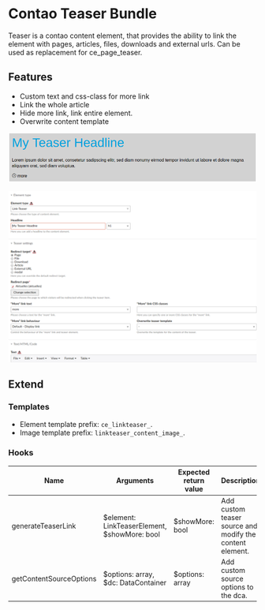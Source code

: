 # Contao Teaser Bundle

Teaser is a contao content element, that provides the ability to link the element with pages, articles, files, downloads and external urls.
Can be used as replacement for ce_page_teaser. 

## Features
 
* Custom text and css-class for more link
* Link the whole article
* Hide more link, link entire element.
* Overwrite content template

![Teaser Frontend](docs/img/contao-teaser-bundle_screenshot_frontend.png)

![Teaser Backend](docs/img/contao-teaser-bundle_screenshot_backend.png)
    
## Extend

### Templates

* Element template prefix: `ce_linkteaser_`.
* Image template prefix: `linkteaser_content_image_`.

### Hooks

Name | Arguments | Expected return value | Description
---- | --------- | --------------------- | -----------
generateTeaserLink | $element: LinkTeaserElement, $showMore: bool | $showMore: bool | Add custom teaser source and modify the content element. 
getContentSourceOptions | $options: array, $dc: DataContainer | $options: array | Add custom source options to the dca.